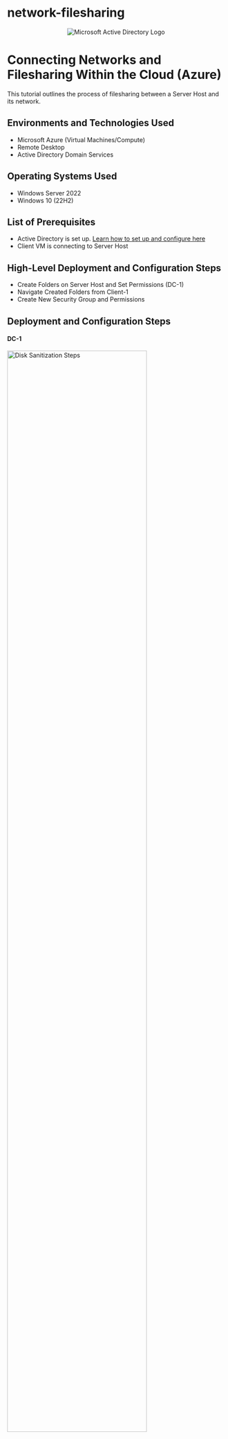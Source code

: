 # network-filesharing
<p align="center">
<img src="https://i.imgur.com/pU5A58S.png" alt="Microsoft Active Directory Logo"/>
</p>

<h1>Connecting Networks and Filesharing Within the Cloud (Azure)</h1>
This tutorial outlines the process of filesharing between a Server Host and its network.<br />



<h2>Environments and Technologies Used</h2>

- Microsoft Azure (Virtual Machines/Compute)
- Remote Desktop
- Active Directory Domain Services

<h2>Operating Systems Used </h2>

- Windows Server 2022
- Windows 10 (22H2)

<h2>List of Prerequisites</h2>

- Active Directory is set up. [Learn how to set up and configure here](https://github.com/JCBadion/configure-ad)
- Client VM is connecting to Server Host

<h2>High-Level Deployment and Configuration Steps</h2>

- Create Folders on Server Host and Set Permissions (DC-1)
- Navigate Created Folders from Client-1
- Create New Security Group and Permissions

<h2>Deployment and Configuration Steps</h2>

<p>
<h4>DC-1</h4>
<img src="https://i.imgur.com/JbxD7oq.png" height="80%" width="80%" alt="Disk Sanitization Steps"/>
<h4>Client-1</h4>
<img src="https://i.imgur.com/uBjOZcr.png" height="80%" width="80%" alt="Disk Sanitization Steps"/>
<h4>DC-1 New Folders</h4>
<img src="https://i.imgur.com/j3ghhlj.png" height="80%" width="80%" alt="Disk Sanitization Steps"/>
</p>
<p>
First, make sure you are logged into the Server Host (DC-1) with an administrator user (Use Jane_Admin from our previous tutorial linked above). Next, log in to Client-1's VM with one of the non-administrative usernames that we created in the previous tutorial (For this example we will continue using Fico Xidu). To make sure you don't have the two VMs mixed up, open up the command prompt in each one and type in "whoami" and "hostname" to confirm you logged into the correct machines. Next, back in DC-1, open up file explorer and navigate to the local disk (C:) and in there, create three new folders titled as:
  
- Read-Access
- Write-Access
- No-Access
- Accounting

We will be editing these folders with different permissions that determine whether non-administrative users can access them or not. 
</p>
<br />

<p>
<h4>Adding Permissions to Folders</h4>
<img src="https://i.imgur.com/lCa4Rqv.png" height="80%" width="80%" alt="Disk Sanitization Steps"/>
</p>
<p>
For each of the folders, right-click on them and go to 'Properties'. Next, go the to 'Sharing' tab and click 'Share...'. To include all users in the domain type in "Domain Users" and click add. For the read Folder, Allow the Domain Users to only read the file. For the write folder, allow users to both read and write on the file. As for the No-Access Folder, because domain users that no access to it there is no need to modify that folder. For now we can skip editing the "Accounting" folder and we will come back to it later.
</p>
<br />

<p>
<h4>Client-1 Shared Network to DC-1</h4>
<img src="https://i.imgur.com/39BOaSZ.png" height="80%" width="80%" alt="Disk Sanitization Steps"/>
<h4>Denied Access to Modify</h4>
<img src="https://i.imgur.com/njtbLqu.png" height="80%" width="80%" alt="Disk Sanitization Steps"/>
<h4>Access to Read & Modify</h4>
<img src="https://i.imgur.com/w7fCOGu.png" height="80%" width="80%" alt="Disk Sanitization Steps"/>
<h4>Denied Access</h4>
<img src="https://i.imgur.com/hk576if.png" height="80%" width="80%" alt="Disk Sanitization Steps"/>

</p>
<p>
Let's go to Client-1 and look at the newly created folders on the shared-network. To do this, go to File Explorer and click on the bar at the top, and type in "\\DC-1". This will take you to the shared network and you will be able to see the shared files, as shown above. When we try to access different folders, we will notice that for some of the folders we have more permissions than others. For example, in the Read Folder we can only read the material or save what's in it to our VM, but we cannot directly modify anything within.
  
However, if we access the Write Folder, not only can we read what is inside it, but we can also modify any file within it and the changes can be seen for everyone on the network to see.
  
Lastly, notice how we can't access the No-Access Folder because as a non-administrative user, you do not have permission to neither modify or even read what is in this folder.
  
Permissions like in these examples are useful for increasing security within a domain, as well as to prevent more sensitive information from leaking.
</p>
<br />

<p>
<h4>Active Directory New Security Group</h4>
<img src="https://i.imgur.com/zbC4fpN.png" height="80%" width="80%" alt="Disk Sanitization Steps"/>
<h4>Accountant Permissions</h4>
<img src="https://i.imgur.com/spZ02SQ.png" height="80%" width="80%" alt="Disk Sanitization Steps"/>
</p>
<p>
Let's create a new group to utilize these permissions. In the DC-1 VM, go to the start menu and go to "Active Directory Users and Computers". Under the Users section in the "mydomain" category, we will create a new security group called "Accountants". Go back to File Explorer (C:) and modify the Accounting Folder so that only the Accountants Security Group can access this folder. When we try to access this folder as our current user in Client-1, we will be denied access because we are not part of the Accountants group.
</p>
<br />

<p>
<h4>Adding Security Group to User</h4>
<img src="https://i.imgur.com/QK7YbTN.png" height="80%" width="80%" alt="Disk Sanitization Steps"/>
</p>
<p>
To gain access to this folder, we will go back to the Active Directory Users and Computers. And in the _EMPLOYEES folder we will change the security group of one of the users there. For this example we will use Pira.Hule. To change their security group, right-click on a user and go to Properties. Then click on the 'member of' tab and click "add". Type in the newly-created "Accountants" Security and press "apply". This will now categorize Pira.Hule as a user in the Accounting department. To test this out we will log out of Client-1 and log back in as Pira.Hule.
</p>
<br />

<p>
<h4>Accounting now accessible</h4>
<img src="https://i.imgur.com/AaRMXGZ.png" height="80%" width="80%" alt="Disk Sanitization Steps"/>
</p>
<p>
Once logged back in as Pira.Hule, we can go to the file explorer again and type in \\DC-1 to open up the Shared Network with DC-1 and we can see that the Accounting folder is there. With our current permissions as part of the Accounting Security Group, we are now able to access the accounting folder and read/write whatever would be in it.
  
These branches of permissions can go even further by giving employees access to read and write in some folders while denying access to entire files within those same folders. This is just one of many ways that companies can keep information safe and secure!
</p>
<br />
